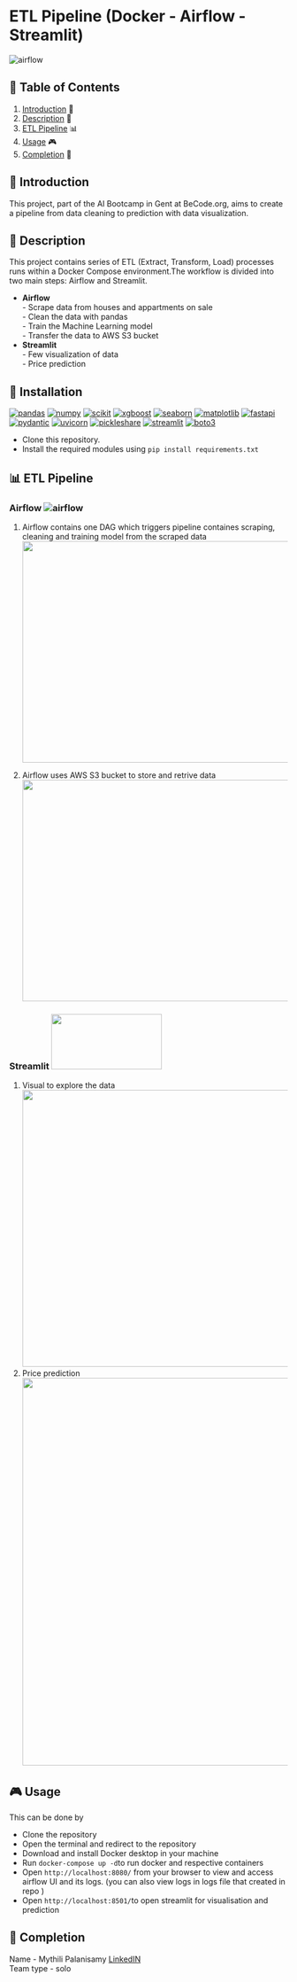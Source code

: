 # ETL Pipeline (Docker - Airflow - Streamlit)

![airflow](./assets/docker-airflow.png)

## 📖 Table of Contents
1. [Introduction](#introduction) 📌 
2. [Description](#description) 📜 
3. [ETL Pipeline](#pipeline) 📊
5. [Usage](#usage) 🎮 
6. [Completion](#completion) 🏁 

<a name="introduction"></a>
## 📌 Introduction
This project, part of the AI Bootcamp in Gent at BeCode.org, aims to create a pipeline from data cleaning to prediction with data visualization.

<a name="description"></a>
## 📜 Description
This project contains series of ETL (Extract, Transform, Load) processes runs within a Docker Compose environment.The workflow is divided into two main steps: Airflow and Streamlit.  

- **Airflow**    
      - Scrape data from houses and appartments on sale  
      - Clean the data with pandas  
      - Train the Machine Learning model  
      - Transfer the data to AWS S3 bucket  
- **Streamlit**  
      - Few visualization of data  
      - Price prediction

<a name="installation"></a>
## 🔧 Installation  
[![pandas](https://img.shields.io/badge/pandas-1.3.5-red)](https://pandas.pydata.org/pandas-docs/version/1.3/getting_started/install.html)
[![numpy](https://img.shields.io/badge/numpy-1.21.6-orange)](https://pypi.org/project/numpy/1.21.6/)
[![scikit](https://img.shields.io/badge/scikit_learn-1.0.2-yellow)](https://pypi.org/project/scikit-learn/1.0.2/)
[![xgboost](https://img.shields.io/badge/xgboost-1.6.2-green)](https://xgboost.readthedocs.io/en/stable/install.html)
[![seaborn](https://img.shields.io/badge/seaborn-0.12.1-blue)](https://seaborn.pydata.org/installing.html)
[![matplotlib](https://img.shields.io/badge/matplotlib-3.5.3-indigo)](https://seaborn.pydata.org/installing.html)
[![fastapi](https://img.shields.io/badge/fastapi-0.100.0-purple)](https://pypi.org/project/fastapi/)
[![pydantic](https://img.shields.io/badge/fastapi-2.0.3-orange)](https://pypi.org/project/pydantic/)
[![uvicorn](https://img.shields.io/badge/uvicorn-0.22.0-yellow)](https://pypi.org/project/uvicorn/)
[![pickleshare](https://img.shields.io/badge/pickleshare-0.7.5-green)](https://pypi.org/project/pickleshare/)
[![streamlit](https://img.shields.io/badge/streamlit-1.28.1-yellowgreen)](https://pypi.org/project/streamlit/)
[![boto3](https://img.shields.io/badge/boto3-1.29.3-yellow)](https://pypi.org/project/boto3/)

- Clone this repository.
- Install the required modules using `pip install requirements.txt`

<a name="pipeline"></a>
## 📊 ETL Pipeline  
 
### Airflow ![airflow](./assets/airflow_spin.gif)  
1) Airflow contains one DAG which triggers pipeline containes scraping, cleaning and training model from the scraped data
   <img src="./assets/airflow-pic.PNG" width="800" height="400">

   
2) Airflow uses AWS S3 bucket to store and retrive data  
   <img src="./assets/aws_s3.PNG" width="900" height="400">

### Streamlit <img src="./assets/streamlit.jpg" width="200" height="100">  
1) Visual to explore the data  
   <img src="./assets/explore.PNG" width="900" height="500">
2) Price prediction  
   <img src="./assets/prediction.PNG" width="600" height="700">

<a name="usage"></a>
## 🎮 Usage
This can be done by
* Clone the repository
* Open the terminal and redirect to the repository
* Download and install Docker desktop in your machine
* Run `docker-compose up -d`to run docker and respective containers
* Open `http://localhost:8080/` from your browser to view and access airflow UI and its logs. (you can also view logs in logs file that created in repo )
* Open `http://localhost:8501/`to open streamlit for visualisation and prediction

<a name="completion"></a>
## 🏁 Completion 
Name - Mythili Palanisamy  [LinkedIN](https://www.linkedin.com/in/mythili-aug/)  
Team type - solo
